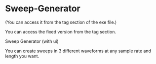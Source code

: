 # Sweep-Generator
(You can access it from the tag section of the exe file.)

You can access the fixed version from the tag section.

Sweep Generator (with ui)


You can create sweeps in 3 different waveforms at any sample rate and length you want.
